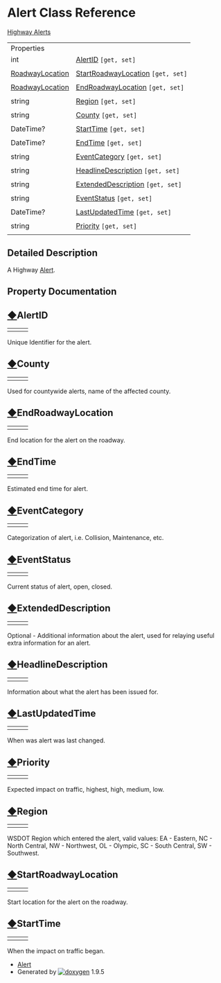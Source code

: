 # Alert Class Reference

[Highway Alerts](group___highway_alerts.html)

|  |  |
| --- | --- |
| Properties | |
| int | [AlertID](class_alert.html#a14aff662d91d781959e6cbfd06aa1b40) `[get, set]` |
|  | |
| [RoadwayLocation](class_roadway_location.html) | [StartRoadwayLocation](class_alert.html#a6b6a983eae68afdfac0f49719e88920d) `[get, set]` |
|  | |
| [RoadwayLocation](class_roadway_location.html) | [EndRoadwayLocation](class_alert.html#a06cda81c2807737c00980fc69fa1ddb0) `[get, set]` |
|  | |
| string | [Region](class_alert.html#aa6e325256ac9294187103c8f286a1d30) `[get, set]` |
|  | |
| string | [County](class_alert.html#a659489b040a55d43aeb371f37d5f88b3) `[get, set]` |
|  | |
| DateTime? | [StartTime](class_alert.html#a5c4596546bb1800b77701ca8ba2a53ac) `[get, set]` |
|  | |
| DateTime? | [EndTime](class_alert.html#a075442e28a9b7bef00cd960c428d57c4) `[get, set]` |
|  | |
| string | [EventCategory](class_alert.html#a79af3e4a2cfae757193f11f683593f1d) `[get, set]` |
|  | |
| string | [HeadlineDescription](class_alert.html#a5148f378fda6365f3d4ac48095fc13ea) `[get, set]` |
|  | |
| string | [ExtendedDescription](class_alert.html#a02f59d4fcfde1b0260d1a97a855f80e5) `[get, set]` |
|  | |
| string | [EventStatus](class_alert.html#a0965f3e6416de76256ef894718c65d65) `[get, set]` |
|  | |
| DateTime? | [LastUpdatedTime](class_alert.html#a9498b1b4a3e9a583aec114436ca40884) `[get, set]` |
|  | |
| string | [Priority](class_alert.html#aec29ba00c8d872009c33803cec9eddb8) `[get, set]` |
|  | |

## Detailed Description

A Highway [Alert](class_alert.html "A Highway Alert.").

## Property Documentation

## [◆](#a14aff662d91d781959e6cbfd06aa1b40)AlertID

|  |  |  |
| --- | --- | --- |
| |  | | --- | | int Alert.AlertID | | getset |

Unique Identifier for the alert.

## [◆](#a659489b040a55d43aeb371f37d5f88b3)County

|  |  |  |
| --- | --- | --- |
| |  | | --- | | string Alert.County | | getset |

Used for countywide alerts, name of the affected county.

## [◆](#a06cda81c2807737c00980fc69fa1ddb0)EndRoadwayLocation

|  |  |  |
| --- | --- | --- |
| |  | | --- | | [RoadwayLocation](class_roadway_location.html) Alert.EndRoadwayLocation | | getset |

End location for the alert on the roadway.

## [◆](#a075442e28a9b7bef00cd960c428d57c4)EndTime

|  |  |  |
| --- | --- | --- |
| |  | | --- | | DateTime? Alert.EndTime | | getset |

Estimated end time for alert.

## [◆](#a79af3e4a2cfae757193f11f683593f1d)EventCategory

|  |  |  |
| --- | --- | --- |
| |  | | --- | | string Alert.EventCategory | | getset |

Categorization of alert, i.e. Collision, Maintenance, etc.

## [◆](#a0965f3e6416de76256ef894718c65d65)EventStatus

|  |  |  |
| --- | --- | --- |
| |  | | --- | | string Alert.EventStatus | | getset |

Current status of alert, open, closed.

## [◆](#a02f59d4fcfde1b0260d1a97a855f80e5)ExtendedDescription

|  |  |  |
| --- | --- | --- |
| |  | | --- | | string Alert.ExtendedDescription | | getset |

Optional - Additional information about the alert, used for relaying useful extra information for an alert.

## [◆](#a5148f378fda6365f3d4ac48095fc13ea)HeadlineDescription

|  |  |  |
| --- | --- | --- |
| |  | | --- | | string Alert.HeadlineDescription | | getset |

Information about what the alert has been issued for.

## [◆](#a9498b1b4a3e9a583aec114436ca40884)LastUpdatedTime

|  |  |  |
| --- | --- | --- |
| |  | | --- | | DateTime? Alert.LastUpdatedTime | | getset |

When was alert was last changed.

## [◆](#aec29ba00c8d872009c33803cec9eddb8)Priority

|  |  |  |
| --- | --- | --- |
| |  | | --- | | string Alert.Priority | | getset |

Expected impact on traffic, highest, high, medium, low.

## [◆](#aa6e325256ac9294187103c8f286a1d30)Region

|  |  |  |
| --- | --- | --- |
| |  | | --- | | string Alert.Region | | getset |

WSDOT Region which entered the alert, valid values: EA - Eastern, NC - North Central, NW - Northwest, OL - Olympic, SC - South Central, SW - Southwest.

## [◆](#a6b6a983eae68afdfac0f49719e88920d)StartRoadwayLocation

|  |  |  |
| --- | --- | --- |
| |  | | --- | | [RoadwayLocation](class_roadway_location.html) Alert.StartRoadwayLocation | | getset |

Start location for the alert on the roadway.

## [◆](#a5c4596546bb1800b77701ca8ba2a53ac)StartTime

|  |  |  |
| --- | --- | --- |
| |  | | --- | | DateTime? Alert.StartTime | | getset |

When the impact on traffic began.

* [Alert](class_alert.html)
* Generated by [![doxygen](doxygen.svg)](https://www.doxygen.org/index.html) 1.9.5

